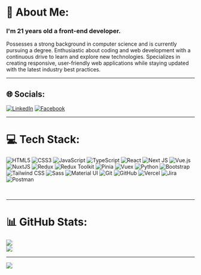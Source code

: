 # 💫 About Me:
<p align="center">
  <h3> I'm  21 years old a front-end developer.</h3>
</p>
 <p>
   Possesses a strong background in computer science and is currently pursuing a degree. Enthusiastic about coding and web development with a continuous drive to learn and explore new technologies. Specializes in creating responsive, user-friendly web applications while staying updated with the latest industry best practices.
 

<div>

---
## 🌐 Socials:
   [![LinkedIn](https://img.shields.io/badge/LinkedIn-%230077B5.svg?logo=linkedin&logoColor=white)](https://www.linkedin.com/in/hany-saad-eldean-1b616625a/) [![Facebook](https://img.shields.io/badge/Facebook-%231877F2.svg?logo=Facebook&logoColor=white)](https://www.facebook.com/profile.php?id=100008954627917)               

---
# 💻 Tech Stack:

![HTML5](https://img.shields.io/badge/html5-%23E34F26.svg?style=for-the-badge&logo=html5&logoColor=white) 
![CSS3](https://img.shields.io/badge/css3-%231572B6.svg?style=for-the-badge&logo=css3&logoColor=white)
![JavaScript](https://img.shields.io/badge/javascript-%23323330.svg?style=for-the-badge&logo=javascript&logoColor=%23F7DF1E)
![TypeScript](https://img.shields.io/badge/typescript-%23007ACC.svg?style=for-the-badge&logo=typescript&logoColor=white)
![React](https://img.shields.io/badge/react-%2320232a.svg?style=for-the-badge&logo=react&logoColor=%2361DAFB)
![Next JS](https://img.shields.io/badge/Next-black?style=for-the-badge&logo=next.js&logoColor=white)
![Vue.js](https://img.shields.io/badge/vuejs-%2335495e.svg?style=for-the-badge&logo=vuedotjs&logoColor=%234FC08D)
![NuxtJS](https://img.shields.io/badge/Nuxt-black?style=for-the-badge&logo=nuxt.js&logoColor=white)
![Redux](https://img.shields.io/badge/Redux-764ABC?style=for-the-badge&logo=redux&logoColor=white)
![Redux Toolkit](https://img.shields.io/badge/Redux%20Toolkit-764ABC?style=for-the-badge&logo=redux&logoColor=white)
![Pinia](https://img.shields.io/badge/Pinia-FFD85D?style=for-the-badge&logo=pinia&logoColor=white)
![Vuex](https://img.shields.io/badge/Vuex-4FC08D?style=for-the-badge&logo=vuex&logoColor=white)
![Python](https://img.shields.io/badge/python-3670A0?style=for-the-badge&logo=python&logoColor=ffdd54)
![Bootstrap](https://img.shields.io/badge/bootstrap-%238511FA.svg?style=for-the-badge&logo=bootstrap&logoColor=white)
![Tailwind CSS](https://img.shields.io/badge/Tailwind_CSS-38B2AC.svg?style=for-the-badge&logo=tailwind-css&logoColor=white)
![Sass](https://img.shields.io/badge/Sass-CC6699.svg?style=for-the-badge&logo=sass&logoColor=white)
![Material UI](https://img.shields.io/badge/Material%20UI-007FFF?style=for-the-badge&logo=mui&logoColor=white)
![Git](https://img.shields.io/badge/git-%23F05033.svg?style=for-the-badge&logo=git&logoColor=white) 
![GitHub](https://img.shields.io/badge/github-%23121011.svg?style=for-the-badge&logo=github&logoColor=white)
![Vercel](https://img.shields.io/badge/vercel-%23000000.svg?style=for-the-badge&logo=vercel&logoColor=white)
 ![Jira](https://img.shields.io/badge/jira-%230A0FFF.svg?style=for-the-badge&logo=jira&logoColor=white) 
![Postman](https://img.shields.io/badge/Postman-FF6C37?style=for-the-badge&logo=postman&logoColor=white)

<br/>

</div>

---
# 📊 GitHub Stats:
![](https://github-readme-streak-stats.herokuapp.com/?user=hanysaadeldeen&theme=swift&hide_border=false)<br/>
![](https://github-readme-stats.vercel.app/api/top-langs/?username=hanysaadeldeen&theme=swift&hide_border=false&include_all_commits=true&count_private=false&layout=compact)

---
[![](https://visitcount.itsvg.in/api?id=hanysaadeldeen&icon=5&color=0)](https://visitcount.itsvg.in)

